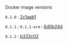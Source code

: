 Docker image versions

`0.1.0` : [2c1aab1](https://github.com/hmcc-global/hmccaa-web/commit/2c1aab1be13f73411a3a56946d45a53f09ca994c)

`0.1.1` ; `0.1.1-arm` : [6d0b24d](https://github.com/hmcc-global/hmccaa-web/commit/6d0b24debab76714204f78e1d108d1b4e371fa10)

`0.1.2` : [b333c02](https://github.com/hmcc-global/hmccaa-web/commit/b333c02f1d58619bca6c7fe9478be18c2b770abb)
